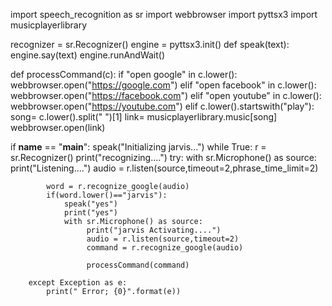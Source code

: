 import speech_recognition as sr
import webbrowser
import pyttsx3
import musicplayerlibrary

recognizer = sr.Recognizer()
engine = pyttsx3.init()
def speak(text):
    engine.say(text)
    engine.runAndWait()

def processCommand(c):
    if "open google" in c.lower():
        webbrowser.open("https://google.com")
    elif "open facebook" in c.lower():
        webbrowser.open("https://facebook.com")
    elif "open youtube" in c.lower():
        webbrowser.open("https://youtube.com")
    elif c.lower().startswith("play"):
        song= c.lower().split(" ")[1]
        link= musicplayerlibrary.music[song]
        webbrowser.open(link)
       

if __name__ == "__main__":
    speak("Initializing jarvis...")
    while True:
        r = sr.Recognizer()
        print("recognizing....")
        try:
            with sr.Microphone() as source:
                print("Listening....")
                audio = r.listen(source,timeout=2,phrase_time_limit=2)

            word = r.recognize_google(audio)
            if(word.lower()=="jarvis"):
                speak("yes")
                print("yes")
                with sr.Microphone() as source:
                     print("jarvis Activating....")
                     audio = r.listen(source,timeout=2)
                     command = r.recognize_google(audio)
                     
                     processCommand(command)

        except Exception as e:
            print(" Error; {0}".format(e))
